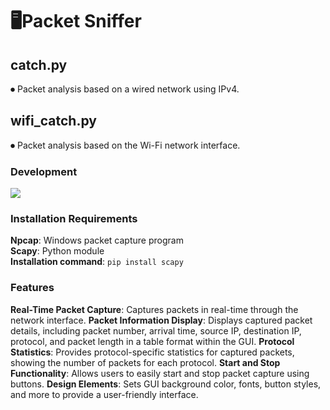 # 🖥Packet Sniffer
## catch.py
⏺ Packet analysis based on a wired network using IPv4.

## wifi_catch.py
⏺ Packet analysis based on the Wi-Fi network interface.

### **Development**
<div>
<img src="https://img.shields.io/badge/python-3776AB?style=for-the-badge&logo=python&logoColor=white">
</div>

### Installation Requirements
**Npcap**: Windows packet capture program <br>
**Scapy**: Python module <br>
**Installation command**: `pip install scapy`

### Features
**Real-Time Packet Capture**: Captures packets in real-time through the network interface.
**Packet Information Display**: Displays captured packet details, including packet number, arrival time, source IP, destination IP, protocol, and packet length in a table format within the GUI.
**Protocol Statistics**: Provides protocol-specific statistics for captured packets, showing the number of packets for each protocol.
**Start and Stop Functionality**: Allows users to easily start and stop packet capture using buttons.
**Design Elements**: Sets GUI background color, fonts, button styles, and more to provide a user-friendly interface.

